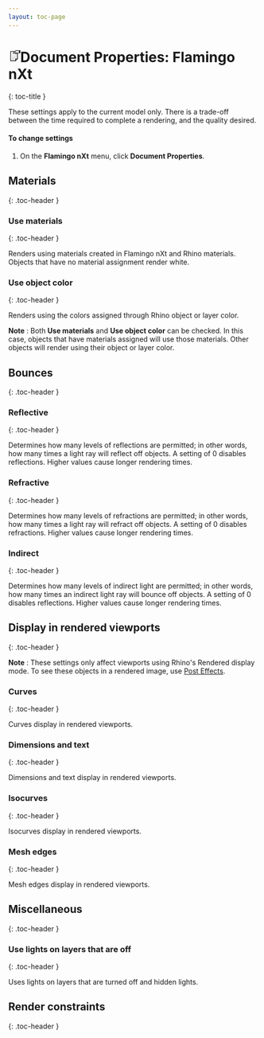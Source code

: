 ```yaml
---
layout: toc-page
---
```



# <img src="../Image/DocumentPropertiesButton.png"/>Document Properties: Flamingo nXt
{: toc-title }

These settings apply to the current model only. There is a trade-off between the time required to complete a rendering, and the quality desired.


#### To change settings

 1. On the **Flamingo nXt** menu, click **Document Properties**.

## Materials
{: .toc-header }


### Use materials
{: .toc-header }

Renders using materials created in Flamingo nXt and Rhino materials. Objects that have no material assignment render white.


### Use object color
{: .toc-header }

Renders using the colors assigned through Rhino object or layer color.

 **Note** : Both **Use materials** and **Use object color** can be checked. In this case, objects that have materials assigned will use those materials. Other objects will render using their object or layer color.


## Bounces
{: .toc-header }


### Reflective
{: .toc-header }

Determines how many levels of reflections are permitted; in other words, how many times a light ray will reflect off objects. A setting of 0 disables reflections. Higher values cause longer rendering times.


### Refractive
{: .toc-header }

Determines how many levels of refractions are permitted; in other words, how many times a light ray will refract off objects. A setting of 0 disables refractions. Higher values cause longer rendering times.


### Indirect
{: .toc-header }

Determines how many levels of indirect light are permitted; in other words, how many times an indirect light ray will bounce off objects. A setting of 0 disables reflections. Higher values cause longer rendering times.


## Display in rendered viewports
{: .toc-header }

 **Note** : These settings only affect viewports using Rhino's Rendered display mode. To see these objects in a rendered image, use [Post Effects](Render_Window.htm#PostProcessingWireframe).


### Curves
{: .toc-header }

Curves display in rendered viewports.


### Dimensions and text
{: .toc-header }

Dimensions and text display in rendered viewports.


### Isocurves
{: .toc-header }

Isocurves display in rendered viewports.


### Mesh edges
{: .toc-header }

Mesh edges display in rendered viewports.


## Miscellaneous
{: .toc-header }


### Use lights on layers that are off
{: .toc-header }

Uses lights on layers that are turned off and hidden lights.


## Render constraints
{: .toc-header }

